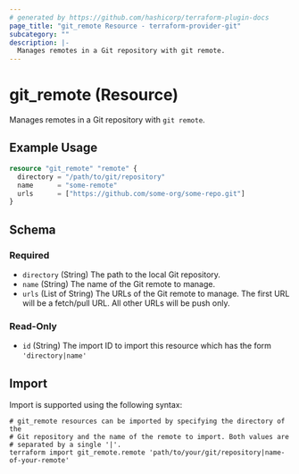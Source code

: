 ```yaml
---
# generated by https://github.com/hashicorp/terraform-plugin-docs
page_title: "git_remote Resource - terraform-provider-git"
subcategory: ""
description: |-
  Manages remotes in a Git repository with git remote.
---
```


# git_remote (Resource)

Manages remotes in a Git repository with `git remote`.

## Example Usage

```terraform
resource "git_remote" "remote" {
  directory = "/path/to/git/repository"
  name      = "some-remote"
  urls      = ["https://github.com/some-org/some-repo.git"]
}
```

<!-- schema generated by tfplugindocs -->
## Schema

### Required

- `directory` (String) The path to the local Git repository.
- `name` (String) The name of the Git remote to manage.
- `urls` (List of String) The URLs of the Git remote to manage. The first URL will be a fetch/pull URL. All other URLs will be push only.

### Read-Only

- `id` (String) The import ID to import this resource which has the form `'directory|name'`

## Import

Import is supported using the following syntax:

```shell
# git_remote resources can be imported by specifying the directory of the
# Git repository and the name of the remote to import. Both values are
# separated by a single '|'.
terraform import git_remote.remote 'path/to/your/git/repository|name-of-your-remote'
```

